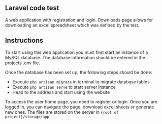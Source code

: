 ## Laravel code test
A web application with registration and login. Downloads page allows for downloading an excel spreadsheet which was defined by the test.

## Instructions
To start using this web application you must first start an instance of a MySQL database. The database information should be entered in the projects .env file.

Once the database has been set up, the following steps should be done: 

- Execute `php artisan migrate` in terminal to migrate database tables
- Execute `php artisan serve` to start server instance
- Head to the address and start using the website

To access the user home page, you need to register or login. Once you are logged in, you can navigate the page, download excel sheets or generate new ones.
The files are stored on the server in `{root of project}/storage/app`
